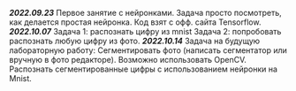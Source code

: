 ***2022.09.23***
Первое занятие с нейронками.
Задача просто посмотреть, как делается простая нейронка.
Код взят с офф. сайта Tensorflow.
***2022.10.07***
Задача 1: распознать цифру из mnist
Задача 2: попробовать распознать любую цифру из фото.
***2022.10.14***
Задача на будущую лабораторную работу:
Сегментировать фото (написать сегментатор или вручную в фото редакторе).
	Возможно использовать OpenCV.
Распознать сегментированные цифры с использованием нейронки на Mnist.